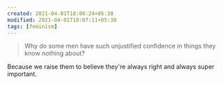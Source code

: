 ```yaml
---
created: 2021-04-01T18:06:24+05:30
modified: 2021-04-01T18:07:11+05:30
tags: [feminism]
---
```


 > Why do some men have such unjustified confidence in things they know nothing about?

Because we raise them to believe they're always right and always super important. 
